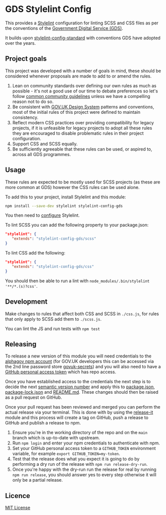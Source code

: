 # GDS Stylelint Config

This provides a [Stylelint](https://stylelint.io/) configuration for linting
SCSS and CSS files as per the conventions of the [Government Digital Service
(GDS)](https://www.gov.uk/government/organisations/government-digital-service).

It builds upon [stylelint-config-standard][] with conventions GDS have adopted
over the years.

[stylelint-config-standard]: https://github.com/stylelint/stylelint-config-standard

## Project goals

This project was developed with a number of goals in mind, these should be
considered whenever proposals are made to add to or amend the rules.

1. Lean on community standards over defining our own rules as much as possible -
   it's not a good use of our time to debate preferences so let's follow [common
   community guidelines][stylelint-config-standard] unless we have a compelling
   reason not to do so.
1. Be consistent with [GOV.UK Design System][] patterns and conventions, most
   of the initial rules of this project were defined to maintain consistency.
1. Reflect modern CSS practices over providing compatibility for legacy
   projects, if it is unfeasible for legacy projects to adopt all these rules
   they are encouraged to disable problematic rules in their project
   configuration.
1. Support CSS and SCSS equally.
1. Be sufficiently agreeable that these rules can be used, or aspired to,
   across all GDS programmes.

[GOV.UK Design System]: https://design-system.service.gov.uk/

## Usage

These rules are expected to be mostly used for SCSS projects (as these are more
common at GDS) however the CSS rules can be used alone.

To add this to your project, install Stylelint and this module:

```bash
npm install --save-dev stylelint stylelint-config-gds
```

You then need to [configure](https://stylelint.io/user-guide/configure)
Stylelint.

To lint SCSS you can add the following property to your package.json:

```json
"stylelint": {
   "extends": "stylelint-config-gds/scss"
}
```

To lint CSS add the following:

```json
"stylelint": {
   "extends": "stylelint-config-gds/css"
}
```

You should then be able to run a lint with
`node_modules/.bin/stylelint '**/*.(s)?css'`.

## Development

Make changes to rules that affect both CSS and SCSS in `./css.js`, for rules
that only apply to SCSS add them to `./scss.js`.

You can lint the JS and run tests with `npm test`

## Releasing

To release a new version of this module you will need credentials to the
[alphagov npm account][] (for GOV.UK developers this can be accessed via
the 2nd line password store [govuk-secrets][]) and you will also need to
have a [GitHub personal access token][github-pat] which has repo access.

Once you have established access to the credentials the next step is to
decide the next [semantic version number](https://semver.org/) and apply this
to [package.json][], [package-lock.json][] and [README.md][]. These changes
should then be raised as a pull request on GitHub.

Once your pull request has been reviewed and merged you can perform the actual
release via your terminal. This is done with by using the [release-it][]
module and this process will create a tag on GitHub, push a release to GitHub
and publish a release to npm.

1. Ensure you're in the working directory of the repo and on the `main` branch
   which is up-to-date with upstream.
1. Run `npm login` and enter your npm credentials to authenticate with npm.
1. Set your GitHub personal access token to a `GITHUB_TOKEN` environment
   variable, for example `export GITHUB_TOKEN=my-token`.
1. Test that the release does what you expect it is going to do by performing
   a dry run of the release with `npm run release-dry-run`.
1. Once you're happy with the dry-run run the release for real by running
   `npm run release`, you should answer yes to every step otherwise it will
   only be a partial release.

[alphagov npm account]: https://www.npmjs.com/~alphagov
[govuk-secrets]: https://github.com/alphagov/govuk-secrets
[github-pat]: https://docs.github.com/en/github/authenticating-to-github/creating-a-personal-access-token
[package.json]: https://github.com/alphagov/stylelint-config-gds/blob/main/package.json
[package-lock.json]: https://github.com/alphagov/stylelint-config-gds/blob/main/package-lock.json
[README.md]: https://github.com/alphagov/stylelint-config-gds/blob/main/README.md
[release-it]: https://github.com/release-it/release-it

## Licence

[MIT License](LICENCE)

